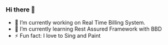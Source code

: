 ### Hi there 👋


- 🔭 I’m currently working on Real Time Billing System.
- 🌱 I’m currently learning Rest Assured Framework with BBD
- ⚡ Fun fact: I love to Sing and Paint
